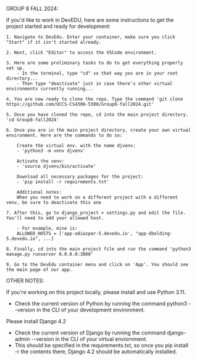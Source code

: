 GROUP 8 FALL 2024:

If you'd like to work in DevEDU, here are some instructions to get the project started and ready for development:

    1. Navigate to DevEdu. Enter your container, make sure you click "Start" if it isn't started already.

    2. Next, click "Editor" to access the VSCode environment.
    
    3. Here are some preliminary tasks to do to get everything properly set up.
        - In the terminal, type "cd" so that way you are in your root directory...
        - Then type "deactivate" just in case there's other virtual environments currently running...

    4. You are now ready to clone the repo. Type the command 'git clone https://github.com/UCCS-CS4300-5300/Group8-fall2024.git'

    5. Once you have cloned the repo, cd into the main project directory. 'cd Group8-fall2024'

    6. Once you are in the main project directory, create your own virtual environment. Here are the commands to do so:
        
        Create the virtual env. with the name djvenv:
        - 'python3 -m venv djvenv'
        
        Activate the venv:
        - 'source djvenv/bin/activate'

        Download all necessary packages for the project:
        - 'pip install -r requirements.txt'

        Additional notes:
        When you need to work on a different project with a different venv, be sure to deactivate this one

    7. After this, go to django_project > settings.py and edit the file. You'll need to add your allowed host.
        
        - For example, mine is:
        ALLOWED_HOSTS = ['app-adiazpar-5.devedu.io', "app-dbolding-5.devedu.io", ...]

    8. Finally, cd into the main project file and run the command 'python3 manage.py runserver 0.0.0.0:3000'

    9. Go to the DevEdu container menu and click on 'App'. You should see the main page of our app.



OTHER NOTES:

If you're working on this project locally, please install and use Python 3.11.
- Check the current version of Python by running the command python3 --version in the CLI of your development environment.
 
Please install Django 4.2
- Check the current version of Django by running the command django-admin --version in the CLI of your virtual enviornment.
- This should be specified in the requirements.txt, so once you pip install -r the contents there, Django 4.2 should be automatically installed.
